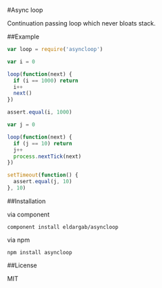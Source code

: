 #Async loop

Continuation passing loop which never bloats stack.

##Example

```javascript
var loop = require('asyncloop')

var i = 0

loop(function(next) {
  if (i == 1000) return
  i++
  next()
})

assert.equal(i, 1000)

var j = 0

loop(function(next) {
  if (j == 10) return
  j++
  process.nextTick(next)
})

setTimeout(function() {
  assert.equal(j, 10)
}, 10)
```

##Installation

via component

```
component install eldargab/asyncloop
```

via npm

```
npm install asyncloop
```

##License

MIT